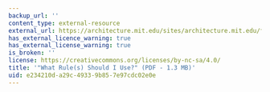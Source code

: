 ```yaml
---
backup_url: ''
content_type: external-resource
external_url: https://architecture.mit.edu/sites/architecture.mit.edu/files/attachments/publications/stiny_Nexus13_1.pdf
has_external_licence_warning: true
has_external_license_warning: true
is_broken: ''
license: https://creativecommons.org/licenses/by-nc-sa/4.0/
title: '"What Rule(s) Should I Use?" (PDF - 1.3 MB)'
uid: e234210d-a29c-4933-9b85-7e97cdc02e0e
---
```

